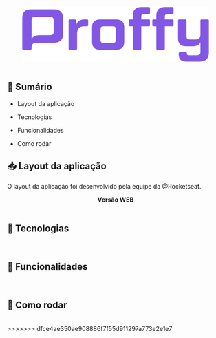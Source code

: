 <center>
  <img src=".github/logo.png" align="center">
</center>

<br />

## 📝 Sumário 

- Layout da aplicação

- Tecnologias

- Funcionalidades

- Como rodar


## 📥 Layout da aplicação

<p>O layout da aplicação foi desenvolvido pela equipe da @Rocketseat.</p>

<center><b>Versão WEB</b></center>


<br />

## 🔑 Tecnologias



<br />

## 🔨 Funcionalidades



<br />

## 🔰 Como rodar



<br />
>>>>>>> dfce4ae350ae908886f7f55d911297a773e2e1e7
